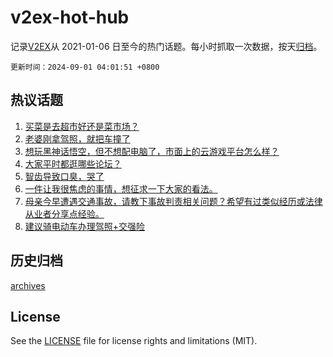 # v2ex-hot-hub

 记录[V2EX](https://www.v2ex.com/)从 2021-01-06 日至今的热门话题。每小时抓取一次数据，按天[归档](archives)。

`更新时间：2024-09-01 04:01:51 +0800`

## 热议话题

1. [买菜是去超市好还是菜市场？](https://www.v2ex.com/t/1069215)
1. [老婆刚拿驾照，就把车撞了](https://www.v2ex.com/t/1069228)
1. [想玩黑神话悟空，但不想配电脑了，市面上的云游戏平台怎么样？](https://www.v2ex.com/t/1069187)
1. [大家平时都逛哪些论坛？](https://www.v2ex.com/t/1069230)
1. [智齿导致口臭，哭了](https://www.v2ex.com/t/1069236)
1. [一件让我很焦虑的事情，想征求一下大家的看法。](https://www.v2ex.com/t/1069294)
1. [母亲今早遭遇交通事故，请教下事故判责相关问题？希望有过类似经历或法律从业者分享点经验。](https://www.v2ex.com/t/1069208)
1. [建议骑电动车办理驾照+交强险](https://www.v2ex.com/t/1069250)

## 历史归档

[archives](archives)

## License

See the [LICENSE](LICENSE) file for license rights and limitations (MIT).

